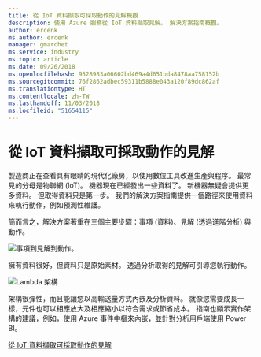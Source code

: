 ```yaml
---
title: 從 IoT 資料擷取可採取動作的見解概觀
description: 使用 Azure 服務從 IoT 資料擷取見解。 解決方案指南概觀。
author: ercenk
ms.author: ercenk
manager: gmarchet
ms.service: industry
ms.topic: article
ms.date: 09/26/2018
ms.openlocfilehash: 9528983a06602bd469a4d651bda8478aa758152b
ms.sourcegitcommit: 76f2862adbec59311b5888e043a120f89dc862af
ms.translationtype: HT
ms.contentlocale: zh-TW
ms.lasthandoff: 11/03/2018
ms.locfileid: "51654115"
---
```

# <a name="extracting-actionable-insights-from-iot-data"></a>從 IoT 資料擷取可採取動作的見解

製造商正在查看具有眼睛的現代化廠房，以使用數位工具改進生產與程序。 最常見的分母是物聯網 (IoT)。 機器現在已經發出一些資料了。 新機器無疑會提供更多資料。
但取得資料只是第一步。 我們的解決方案指南提供一個路徑來使用資料來執行動作，例如預測性維護。

簡而言之，解決方案著重在三個主要步驟：事項 (資料)、見解 (透過進階分析) 與動作。

![事項到見解到動作。](assets/extracting-insights-from-iot/things-insights-actions.png)

擁有資料很好，但資料只是原始素材。 透過分析取得的見解可引導您執行動作。

![Lambda 架構](assets/extracting-insights-from-iot/lambda-architecture.png)

架構很彈性，而且能讓您以高輸送量方式內嵌及分析資料。 就像您需要成長一樣，元件也可以相應放大及相應縮小以符合需求或節省成本。 指南也顯示實作架構的建議，例如，使用 Azure 事件中樞來內嵌，並針對分析用戶端使用 Power BI。

[從 IoT 資料擷取可採取動作的見解](./extracting-insights-from-iot-data.md)
